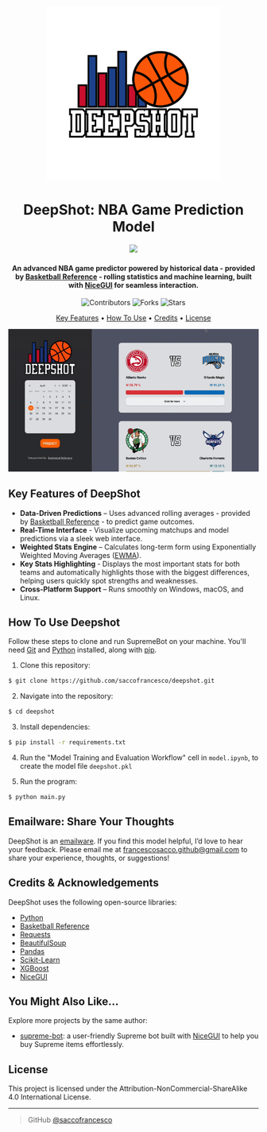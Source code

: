 <div align="center">
  <img src="static/icon.png" alt="DeepShot - NBA Game Prediction Model" width="350">
  <h1>DeepShot: NBA Game Prediction Model</h1>
</div>

<div align="center">
  <a href="https://www.buymeacoffee.com/saccofrancesco"><img src="https://img.buymeacoffee.com/button-api/?text=Buy me a coffee&emoji=&slug=saccofrancesco&button_colour=FFDD00&font_colour=000000&font_family=Cookie&outline_colour=000000&coffee_colour=ffffff" /></a>
</div>

<h4 align="center">An advanced NBA game predictor powered by historical data - provided by <a href="https://www.basketball-reference.com" target="_blank">Basketball Reference</a> - rolling statistics and machine learning, built with <a href="https://nicegui.io" target="_blank">NiceGUI</a> for seamless interaction.</h4>

<p align="center">
  <img src="https://img.shields.io/github/contributors/saccofrancesco/deepshot?style=for-the-badge" alt="Contributors">
  <img src="https://img.shields.io/github/forks/saccofrancesco/deepshot?style=for-the-badge" alt="Forks">
  <img src="https://img.shields.io/github/stars/saccofrancesco/deepshot?style=for-the-badge" alt="Stars">
</p>

<p align="center">
  <a href="#key-features">Key Features</a> •
  <a href="#how-to-use">How To Use</a> •
  <a href="#credits">Credits</a> •
  <a href="#license">License</a>
</p>

<div align="center">
  <img src="./static/usage.gif" alt="DeepShot in action">
</div>

## Key Features of DeepShot
* **Data-Driven Predictions** – Uses advanced rolling averages - provided by <a href="https://www.basketball-reference.com" target="_blank">Basketball Reference</a> - to predict game outcomes.
* **Real-Time Interface** - Visualize upcoming matchups and model predictions via a sleek web interface.
* **Weighted Stats Engine** – Calculates long-term form using Exponentially Weighted Moving Averages (<a href="https://en.wikipedia.org/wiki/EWMA_chart" target="_blank">EWMA</a>).
* **Key Stats Highlighting** - Displays the most important stats for both teams and automatically highlights those with the biggest differences, helping users quickly spot strengths and weaknesses.
* **Cross-Platform Support** – Runs smoothly on Windows, macOS, and Linux.

## How To Use Deepshot
Follow these steps to clone and run SupremeBot on your machine. You'll need [Git](https://git-scm.com) and [Python](https://www.python.org/downloads/) installed, along with [pip](https://pip.pypa.io/en/stable/).

1. Clone this repository:

```bash
$ git clone https://github.com/saccofrancesco/deepshot.git
```

2. Navigate into the repository:

```bash
$ cd deepshot
```

3. Install dependencies:

```bash
$ pip install -r requirements.txt
```

4. Run the "Model Training and Evaluation Workflow" cell in `model.ipynb`, to create the model file `deepshot.pkl`

5. Run the program:

```bash
$ python main.py
```

## Emailware: Share Your Thoughts
DeepShot is an [emailware](https://en.wiktionary.org/wiki/emailware). If you find this model helpful, I’d love to hear your feedback. Please email me at <francescosacco.github@gmail.com> to share your experience, thoughts, or suggestions!

## Credits & Acknowledgements
DeepShot uses the following open-source libraries:
- [Python](https://www.python.org/)
- [Basketball Reference](https://www.basketball-reference.com)
- [Requests](https://requests.readthedocs.io/en/latest/)
- [BeautifulSoup](https://www.crummy.com/software/BeautifulSoup/bs4/doc/)
- [Pandas](https://pandas.pydata.org)
- [Scikit-Learn](https://scikit-learn.org/stable/)
- [XGBoost](https://xgboost.readthedocs.io/en/release_3.0.0/)
- [NiceGUI](https://nicegui.io)

## You Might Also Like...
Explore more projects by the same author:
- [supreme-bot](https://github.com/saccofrancesco/supremebot): a user-friendly Supreme bot built with [NiceGUI](https://nicegui.io) to help you buy Supreme items effortlessly.

## License
This project is licensed under the Attribution-NonCommercial-ShareAlike 4.0 International License.

---
> GitHub [@saccofrancesco](https://github.com/saccofrancesco)

